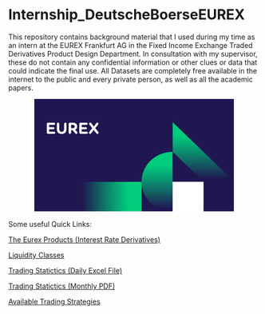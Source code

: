 # Internship_DeutscheBoerseEUREX
This repository contains background material that I used during my time as an intern at the EUREX Frankfurt AG in the Fixed Income Exchange Traded Derivatives Product Design Department. In consultation with my supervisor, these do not contain any confidential information or other clues or data that could indicate the final use. All Datasets are completely free available in the internet to the public and every private person, as well as all the academic papers.

<p align="center">
  <img src="https://github.com/RobertHennings/Internship_DeutscheBoerseEUREX/blob/main/Illustrations/EUREX_Logo.jpg" 
       width="400"/>
</p>

Some useful Quick Links:

[The Eurex Products (Interest Rate Derivatives)](https://www.eurex.com/ex-en/markets/int)

[Liquidity Classes](https://www.eurex.com/resource/blob/65902/5e28c07fe383e0ba1db5ca380d272ab8/data/liquidity-classes.zip)

[Trading Statictics (Daily Excel File)](https://www.eurex.com/ex-en/data/statistics/trading-statistics)

[Trading Statictics (Monthly PDF)](https://www.eurex.com/ex-en/data/statistics/monthly-statistics)

[Available Trading Strategies](https://www.eurex.com/ex-en/trade/trading-tools/strategy-master)
